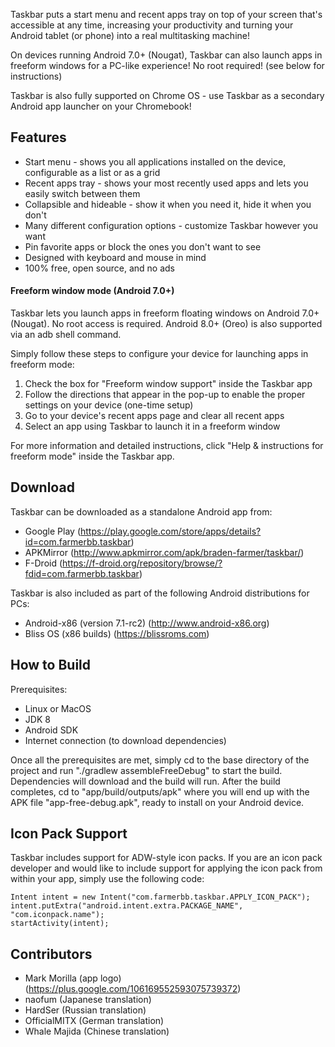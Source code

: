 ﻿Taskbar puts a start menu and recent apps tray on top of your screen that's accessible at any time, increasing your productivity and turning your Android tablet (or phone) into a real multitasking machine!

On devices running Android 7.0+ (Nougat), Taskbar can also launch apps in freeform windows for a PC-like experience!  No root required!  (see below for instructions)

Taskbar is also fully supported on Chrome OS - use Taskbar as a secondary Android app launcher on your Chromebook!

## Features
* Start menu - shows you all applications installed on the device, configurable as a list or as a grid
* Recent apps tray - shows your most recently used apps and lets you easily switch between them
* Collapsible and hideable - show it when you need it, hide it when you don't
* Many different configuration options - customize Taskbar however you want
* Pin favorite apps or block the ones you don't want to see
* Designed with keyboard and mouse in mind
* 100% free, open source, and no ads

#### Freeform window mode (Android 7.0+)

Taskbar lets you launch apps in freeform floating windows on Android 7.0+ (Nougat).  No root access is required.  Android 8.0+ (Oreo) is also supported via an adb shell command.

Simply follow these steps to configure your device for launching apps in freeform mode:

1. Check the box for "Freeform window support" inside the Taskbar app
2. Follow the directions that appear in the pop-up to enable the proper settings on your device (one-time setup)
3. Go to your device's recent apps page and clear all recent apps
4. Select an app using Taskbar to launch it in a freeform window

For more information and detailed instructions, click "Help & instructions for freeform mode" inside the Taskbar app.

## Download
Taskbar can be downloaded as a standalone Android app from:

* Google Play (https://play.google.com/store/apps/details?id=com.farmerbb.taskbar)
* APKMirror (http://www.apkmirror.com/apk/braden-farmer/taskbar/)
* F-Droid (https://f-droid.org/repository/browse/?fdid=com.farmerbb.taskbar)

Taskbar is also included as part of the following Android distributions for PCs:

* Android-x86 (version 7.1-rc2) (http://www.android-x86.org)
* Bliss OS (x86 builds) (https://blissroms.com)

## How to Build
Prerequisites:
* Linux or MacOS
* JDK 8
* Android SDK
* Internet connection (to download dependencies)

Once all the prerequisites are met, simply cd to the base directory of the project and run "./gradlew assembleFreeDebug" to start the build.  Dependencies will download and the build will run.  After the build completes, cd to "app/build/outputs/apk" where you will end up with the APK file "app-free-debug.apk", ready to install on your Android device.

## Icon Pack Support
Taskbar includes support for ADW-style icon packs.  If you are an icon pack developer and would like to include support for applying the icon pack from within your app, simply use the following code:

    Intent intent = new Intent("com.farmerbb.taskbar.APPLY_ICON_PACK");
    intent.putExtra("android.intent.extra.PACKAGE_NAME", "com.iconpack.name");
    startActivity(intent);

## Contributors
* Mark Morilla (app logo) (https://plus.google.com/106169552593075739372)
* naofum (Japanese translation)
* HardSer (Russian translation)
* OfficialMITX (German translation)
* Whale Majida (Chinese translation)
